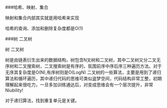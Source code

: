 ###哈希、映射、集合

映射和集合内部其实就是用哈希来实现

哈希的查询、添加和删除复杂度都是O(1)

###树 二叉树

树 二叉树

树是由链表衍生出来的数据结构，树包含N叉树和二叉树，其中二叉树又分二叉无序树和二叉搜索树，二叉搜索树是有序的，氛围前序中序后序三种遍历方法。对于无序其复杂度是O(N),有序树则是O(LogN)
二叉树的一些算法，主要是用到了递归算法和循环遍历，其中递归代码的思维可类似盗梦空间，代码结构非常工整，初期理解起来很吃力，一旦多加训练通达后，对变成思维会有一个层次提升，非常Niubility!

对于递归算法，找到重复单元是关键。